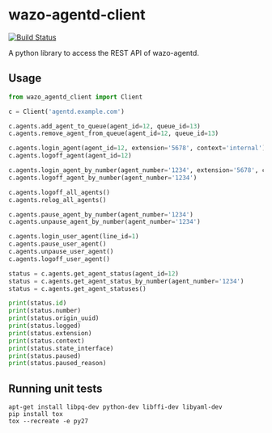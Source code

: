 # wazo-agentd-client

[![Build Status](https://jenkins.wazo.community/buildStatus/icon?job=wazo-agentd-client)](https://jenkins.wazo.community/job/wazo-agentd-client)

A python library to access the REST API of wazo-agentd.

## Usage

```python
from wazo_agentd_client import Client

c = Client('agentd.example.com')

c.agents.add_agent_to_queue(agent_id=12, queue_id=13)
c.agents.remove_agent_from_queue(agent_id=12, queue_id=13)

c.agents.login_agent(agent_id=12, extension='5678', context='internal')
c.agents.logoff_agent(agent_id=12)

c.agents.login_agent_by_number(agent_number='1234', extension='5678', context='internal')
c.agents.logoff_agent_by_number(agent_number='1234')

c.agents.logoff_all_agents()
c.agents.relog_all_agents()

c.agents.pause_agent_by_number(agent_number='1234')
c.agents.unpause_agent_by_number(agent_number='1234')

c.agents.login_user_agent(line_id=1)
c.agents.pause_user_agent()
c.agents.unpause_user_agent()
c.agents.logoff_user_agent()

status = c.agents.get_agent_status(agent_id=12)
status = c.agents.get_agent_status_by_number(agent_number='1234')
status = c.agents.get_agent_statuses()

print(status.id)
print(status.number)
print(status.origin_uuid)
print(status.logged)
print(status.extension)
print(status.context)
print(status.state_interface)
print(status.paused)
print(status.paused_reason)
```


## Running unit tests

```
apt-get install libpq-dev python-dev libffi-dev libyaml-dev
pip install tox
tox --recreate -e py27
```
